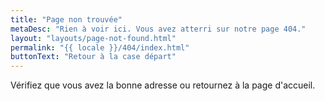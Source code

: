 ```yaml
---
title: "Page non trouvée"
metaDesc: "Rien à voir ici. Vous avez atterri sur notre page 404."
layout: "layouts/page-not-found.html"
permalink: "{{ locale }}/404/index.html"
buttonText: "Retour à la case départ"
---
```

Vérifiez que vous avez la bonne adresse ou retournez à la page d'accueil.